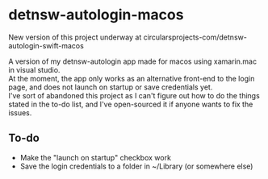 # detnsw-autologin-macos
New version of this project underway at circularsprojects-com/detnsw-autologin-swift-macos

A version of my detnsw-autologin app made for macos using xamarin.mac in visual studio.\
At the moment, the app only works as an alternative front-end to the login page, and does not launch on startup or save credentials yet.\
I've sort of abandoned this project as I can't figure out how to do the things stated in the to-do list, and I've open-sourced it if anyone wants to fix the issues.

## To-do
  - Make the "launch on startup" checkbox work
  - Save the login credentials to a folder in ~/Library (or somewhere else)
